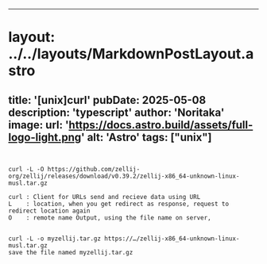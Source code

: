
---
# layout: ../../layouts/MarkdownPostLayout.astro
title: '[unix]curl'
pubDate: 2025-05-08
description: 'typescript'
author: 'Noritaka'
image:
    url: 'https://docs.astro.build/assets/full-logo-light.png'
    alt: 'Astro'
tags: ["unix"]
---



```


curl -L -O https://github.com/zellij-org/zellij/releases/download/v0.39.2/zellij-x86_64-unknown-linux-musl.tar.gz

curl : Client for URLs send and recieve data using URL
L    : location, when you get redirect as response, request to redirect location again
O    : remote name Output, using the file name on server, 


curl -L -o myzellij.tar.gz https://…/zellij-x86_64-unknown-linux-musl.tar.gz
save the file named myzellij.tar.gz 

```
